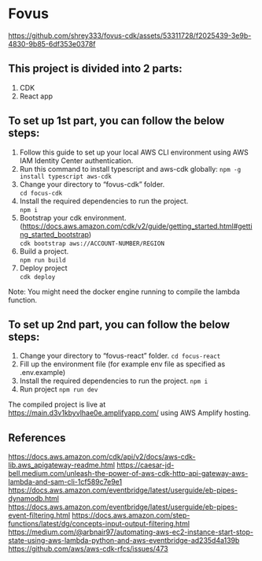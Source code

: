 # Fovus


https://github.com/shrey333/fovus-cdk/assets/53311728/f2025439-3e9b-4830-9b85-6df353e0378f



## This project is divided into 2 parts:

1. CDK
2. React app

## To set up 1st part, you can follow the below steps:

1. Follow this guide to set up your local AWS CLI environment using AWS IAM Identity Center authentication.
2. Run this command to install typescript and aws-cdk globally:
   `npm -g install typescript aws-cdk `
3. Change your directory to “fovus-cdk” folder.  
   `cd focus-cdk`
4. Install the required dependencies to run the project.  
   `npm i`
5. Bootstrap your cdk environment. (<https://docs.aws.amazon.com/cdk/v2/guide/getting_started.html#getting_started_bootstrap>)  
   `cdk bootstrap aws://ACCOUNT-NUMBER/REGION`
6. Build a project.  
   `npm run build`
7. Deploy project  
   `cdk deploy`

Note: You might need the docker engine running to compile the lambda function.

## To set up 2nd part, you can follow the below steps:

1. Change your directory to “fovus-react” folder.
   `cd focus-react`
2. Fill up the environment file (for example env file as specified as .env.example)
3. Install the required dependencies to run the project.
   `npm i`
4. Run project
   `npm run dev`

The compiled project is live at <https://main.d3v1kbyvlhae0e.amplifyapp.com/> using AWS Amplify hosting.

## References

https://docs.aws.amazon.com/cdk/api/v2/docs/aws-cdk-lib.aws_apigateway-readme.html
https://caesar-jd-bell.medium.com/unleash-the-power-of-aws-cdk-http-api-gateway-aws-lambda-and-sam-cli-1cf589c7e9e1
https://docs.aws.amazon.com/eventbridge/latest/userguide/eb-pipes-dynamodb.html
https://docs.aws.amazon.com/eventbridge/latest/userguide/eb-pipes-event-filtering.html
https://docs.aws.amazon.com/step-functions/latest/dg/concepts-input-output-filtering.html
https://medium.com/@arbnair97/automating-aws-ec2-instance-start-stop-state-using-aws-lambda-python-and-aws-eventbridge-ad235d4a139b
https://github.com/aws/aws-cdk-rfcs/issues/473
